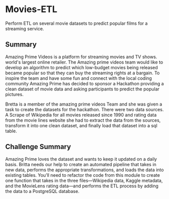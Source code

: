 # Movies-ETL
Perform ETL on several movie datasets to predict popular films for a streaming service.

## Summary 
Amazing Prime Videos is a platform for streaming movies and TV shows. world's largest online retailer. The Amazing prime videos team would like to develop an algorithm to predict which low-budget movies being released became popular so that they can buy the streaming rights at a bargain. To inspire the team and have some fun and connect with the local coding community Amazing Prime has decided to sponsor a Hackathon providing a clean dataset of movie data and asking participants to predict the popular pictures.

Bretta is a member of the amazing prime videos Team and she was given a task to create the datasets for the hackathon. There were two data sources. A Scrape of Wikipedia for all movies released since 1990 and rating data from the movie lines website she had to extract the data from the sources, transform it into one clean dataset, and finally load that dataset into a sql table. 

## Challenge Summary
Amazing Prime loves the dataset and wants to keep it updated on a daily basis. Britta needs our help to create an automated pipeline that takes in new data, performs the appropriate transformations, and loads the data into existing tables. You’ll need to refactor the code from this module to create one function that takes in the three files—Wikipedia data, Kaggle metadata, and the MovieLens rating data—and performs the ETL process by adding the data to a PostgreSQL database.

